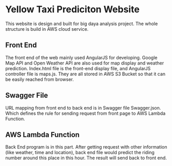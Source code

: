 # Yellow Taxi Prediciton Website 
This website is design and built for big daya analysis project. The whole structure is build in AWS cloud service.
## Front End
The front end of the web mainly used AngularJS for developing. Google Map API and Open Weather API are also used for map display and weather prediction.
Index.html file is the front-end display file, and AngularJS controller file is maps.js. They are all stored in AWS S3 Bucket so that it can be easily reached from browser. 
## Swagger File
URL mapping from front end to back end is in Swagger file Swagger.json. Which defines the rule for sending request from front page to AWS Lambda Function.
## AWS Lambda Function
Back End program is in this part. After getting request with other information (like weather, time and location), back end file would predict the riding number around this place in this hour. The result will send back to front end.
